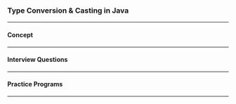 
### Type Conversion & Casting in Java

---

#### Concept

---

#### Interview Questions

---

#### Practice Programs

---